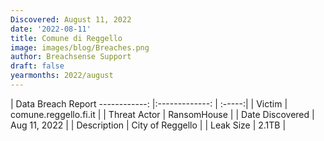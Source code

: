 ```yaml
---
Discovered: August 11, 2022
date: '2022-08-11'
title: Comune di Reggello
image: images/blog/Breaches.png
author: Breachsense Support
draft: false
yearmonths: 2022/august
---
```



| Data Breach Report
------------:     |:-------------:    | :-----:|
| Victim      | comune.reggello.fi.it      | 
| Threat Actor      | RansomHouse      | 
| Date Discovered      | Aug 11, 2022      | 
| Description      | City of Reggello      | 
| Leak Size      | 2.1TB      | 

